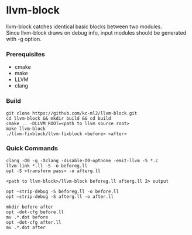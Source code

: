 # llvm-block
llvm-block catches identical basic blocks between two modules.  
Since llvm-block draws on debug info, input modules should be generated with -g option.  

### Prerequisites
* cmake
* make
* LLVM
* clang

### Build
    git clone https://github.com/kc-ml2/llvm-block.git
    cd llvm-block && mkdir build && cd build
    cmake .. -DLLVM_ROOT=<path to llvm source root>
    make llvm-block
    ./llvm-fixblock/llvm-fixblock <before> <after>
    
### Quick Commands
    clang -O0 -g -Xclang -disable-O0-optnone -emit-llvm -S *.c
    llvm-link *.ll -S -o beforeg.ll
    opt -S <transform pass> -o afterg.ll

    <path to llvm-block>/llvm-block beforeg.ll afterg.ll 2> output

    opt —strip-debug -S beforeg.ll -o before.ll
    opt —strip-debug -S afterg.ll -o after.ll

    mkdir before after
    opt -dot-cfg before.ll
    mv .*.dot before
    opt -dot-cfg after.ll
    mv .*.dot after
